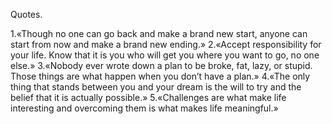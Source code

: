 Quotes.

1.«Though no one can go back and make a brand new start, anyone can start from now and make a brand new ending.»
2.«Accept responsibility for your life. Know that it is you who will get you where you want to go, no one else.»
3.«Nobody ever wrote down a plan to be broke, fat, lazy, or stupid. Those things are what happen when you don’t have a plan.»
4.«The only thing that stands between you and your dream is the will to try and the belief that it is actually possible.»
5.«Challenges are what make life interesting and overcoming them is what makes life meaningful.»